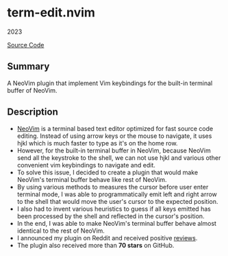 # term-edit.nvim
2023

[Source Code](https://github.com/chomosuke/term-edit.nvim)

## Summary
A NeoVim plugin that implement Vim keybindings for the built-in terminal buffer of NeoVim.

## Description
- [NeoVim](https://neovim.io/) is a terminal based text editor optimized for fast source code editing. Instead of using arrow keys or the mouse to navigate, it uses hjkl which is much faster to type as it's on the home row.
- However, for the built-in terminal buffer in NeoVim, because NeoVim send all the keystroke to the shell, we can not use hjkl and various other convenient vim keybindings to navigate and edit.
- To solve this issue, I decided to create a plugin that would make NeoVim's terminal buffer behave like rest of NeoVim.
- By using various methods to measures the cursor before user enter terminal mode, I was able to programmatically emit left and right arrow to the shell that would move the user's cursor to the expected position.
- I also had to invent various heuristics to guess if all keys emitted has been processed by the shell and reflected in the cursor's position.
- In the end, I was able to make NeoVim's terminal buffer behave almost identical to the rest of NeoVim.
- I announced my plugin on Reddit and received positive [reviews](https://www.reddit.com/r/neovim/comments/10h01dw/termeditnvim_making_vim_key_bindings_work_in/).
- The plugin also received more than **70 stars** on GitHub.
